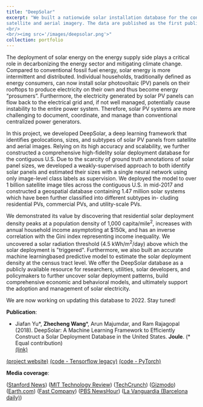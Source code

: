 ```yaml
---
title: "DeepSolar"
excerpt: "We built a nationwide solar installation database for the contiguous US utilizing a novel deep learning model applied to
satellite and aerial imagery. The data are published as the first publicly available, high-fidelity solar installation database covering all states in the contiguous US. For each solar installation, the database contains the geolocation, size, and subtype information. We demonstrated its value by identifying key environmental and socioeconomic factors correlated with solar deployment. We also developed high-accuracy machine learning models to predict solar deployment density utilizing these factors as input. We hope the data produced by DeepSolar can aid researchers, policymakers, and the industry in gaining a better understanding of solar adoption and its impacts. [(project website)](http://web.stanford.edu/group/deepsolar/home)
<br/>
<br/><img src='/images/deepsolar.png'>"
collection: portfolio
---
```


The deployment of solar energy on the energy supply side plays a critical role in decarbonizing the energy sector and mitigating climate change. Compared to conventional fossil fuel energy, solar energy is more intermittent and distributed. Individual households, traditionally defined as energy consumers, can now install solar photovoltaic (PV) panels on their rooftops to produce electricity on their own and thus become energy “prosumers”. Furthermore, the electricity generated by solar PV panels can flow back to the electrical grid and, if not well managed, potentially cause instability to the entire power system. Therefore, solar PV systems are more challenging to document, coordinate, and manage than conventional centralized power generators.

In this project, we developed DeepSolar, a deep learning framework that identifies geolocations, sizes, and subtypes of solar PV panels from satellite and aerial images. Relying on its high accuracy and scalability, we further constructed a comprehensive high-fidelity solar deployment database for the contiguous U.S. Due to the scarcity of ground truth annotations of solar panel sizes, we developed a weakly-supervised approach to both identify solar panels and estimated their sizes with a single neural network using only image-level class labels as supervision. We deployed the model to over 1 billion satellite image tiles across the contiguous U.S. in mid-2017 and constructed a geospatial database containing 1.47 million solar systems which have been further classified into different subtypes in- cluding residential PVs, commercial PVs, and utility-scale PVs.

We demonstrated its value by discovering that residential solar deployment density peaks at a population density of 1,000 capita/mile<sup>2</sup>, increases with annual household income asymptoting at $150k, and has an inverse correlation with the Gini index representing income inequality. We uncovered a solar radiation threshold (4.5 kWh/m<sup>2</sup>/day) above which the solar deployment is "triggered". Furthermore, we also built an accurate machine learningbased predictive model to estimate the solar deployment density at the census tract level. We offer the DeepSolar database as a publicly available resource for researchers, utilities, solar developers, and policymakers to further uncover solar deployment patterns, build comprehensive economic
and behavioral models, and ultimately support the adoption and management of solar electricity.

We are now working on updating this database to 2022. Stay tuned!

**Publication**:

* Jiafan Yu\*, **Zhecheng Wang**\*, Arun Majumdar, and Ram Rajagopal (2018). 
DeepSolar: A Machine Learning Framework to Efficiently Construct a Solar Deployment Database in the United States.
**Joule**. (\* Equal contribution)  
[(link)](https://doi.org/10.1016/j.joule.2018.11.021)

[(project website)](http://web.stanford.edu/group/deepsolar/home)
[(code - Tensorflow legacy)](https://github.com/wangzhecheng/DeepSolar) 
[(code - PyTorch)](https://github.com/wangzhecheng/deepsolar_pytorch)

**Media coverage**:

([Stanford News](https://news.stanford.edu/2018/12/19/inventory-indicates-goes-solar/)) 
([MIT Technology Review](https://www.technologyreview.com/the-download/612650/how-deep-learning-helped-to-map-every-solar-panel-in-the-us/)) 
([TechCrunch](https://techcrunch.com/2018/12/19/this-project-is-mapping-every-solar-panel-in-the-country-using-machine-learning/))
([Gizmodo](https://gizmodo.com/this-ai-just-mapped-every-solar-panel-in-the-united-sta-1831200756)) 
([Earth.com](https://www.earth.com/news/algorithm-locate-solar-panel/)) 
([Fast Company](https://www.fastcompany.com/90284523/there-are-way-more-solar-panels-in-the-u-s-than-we-thought))
([PBS NewsHour](https://www.pbs.org/newshour/science/how-artificial-intelligence-spotted-every-solar-panel-in-the-u-s))
([La Vanguardia (Barcelona daily)](https://www.lavanguardia.com/vida/20181219/453650905847/innovador-estudio-detecta-casi-15-millones-de-paneles-solares-en-eeuu.html))

